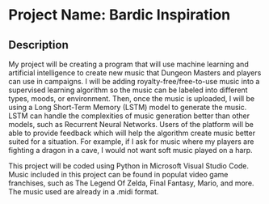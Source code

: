 # Project Name: Bardic Inspiration

## Description
My project will be creating a program that will use machine learning and artificial intelligence to create new music that Dungeon Masters and players can use in campaigns. I will be adding royalty-free/free-to-use music into a supervised learning algorithm so the music can be labeled into different types, moods, or environment. Then, once the music is uploaded, I will be using a Long Short-Term Memory (LSTM) model to generate the music. LSTM can handle the complexities of music generation better than other models, such as Recurrent Neural Networks. Users of the platform will be able to provide feedback which will help the algorithm create music better suited for a situation. For example, if I ask for music where my players are fighting a dragon in a cave, I would not want soft music played on a harp.

This project will be coded using Python in Microsoft Visual Studio Code. Music included in this project can be found in populat video game franchises, such as The Legend Of Zelda, Final Fantasy, Mario, and more. The music used are already in a .midi format.

